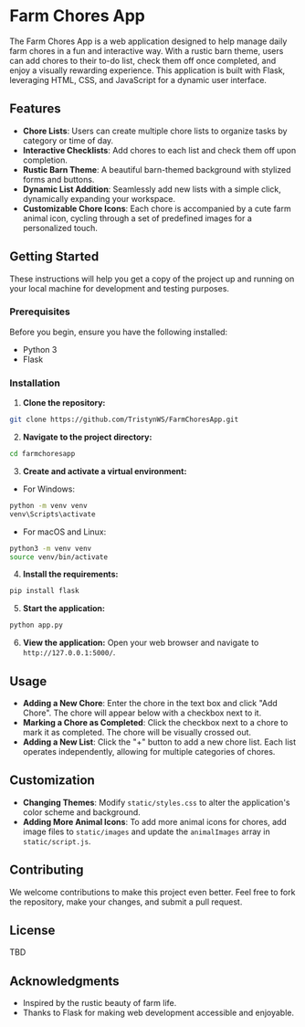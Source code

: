 # Farm Chores App

The Farm Chores App is a web application designed to help manage daily farm chores in a fun and interactive way. With a rustic barn theme, users can add chores to their to-do list, check them off once completed, and enjoy a visually rewarding experience. This application is built with Flask, leveraging HTML, CSS, and JavaScript for a dynamic user interface.

## Features

- **Chore Lists**: Users can create multiple chore lists to organize tasks by category or time of day.
- **Interactive Checklists**: Add chores to each list and check them off upon completion.
- **Rustic Barn Theme**: A beautiful barn-themed background with stylized forms and buttons.
- **Dynamic List Addition**: Seamlessly add new lists with a simple click, dynamically expanding your workspace.
- **Customizable Chore Icons**: Each chore is accompanied by a cute farm animal icon, cycling through a set of predefined images for a personalized touch.

## Getting Started

These instructions will help you get a copy of the project up and running on your local machine for development and testing purposes.

### Prerequisites

Before you begin, ensure you have the following installed:
- Python 3
- Flask

### Installation

1. **Clone the repository:**
```sh
git clone https://github.com/TristynWS/FarmChoresApp.git
```

2. **Navigate to the project directory:**
```sh
cd farmchoresapp
```

3. **Create and activate a virtual environment:**
- For Windows:
```sh
python -m venv venv
venv\Scripts\activate
```
- For macOS and Linux:
```sh
python3 -m venv venv
source venv/bin/activate
```

4. **Install the requirements:**
```sh
pip install flask
```

5. **Start the application:**
```sh
python app.py
```

6. **View the application:** Open your web browser and navigate to `http://127.0.0.1:5000/`.

## Usage

- **Adding a New Chore**: Enter the chore in the text box and click "Add Chore". The chore will appear below with a checkbox next to it.
- **Marking a Chore as Completed**: Click the checkbox next to a chore to mark it as completed. The chore will be visually crossed out.
- **Adding a New List**: Click the "+" button to add a new chore list. Each list operates independently, allowing for multiple categories of chores.

## Customization

- **Changing Themes**: Modify `static/styles.css` to alter the application's color scheme and background.
- **Adding More Animal Icons**: To add more animal icons for chores, add image files to `static/images` and update the `animalImages` array in `static/script.js`.

## Contributing

We welcome contributions to make this project even better. Feel free to fork the repository, make your changes, and submit a pull request.

## License

TBD

## Acknowledgments

- Inspired by the rustic beauty of farm life.
- Thanks to Flask for making web development accessible and enjoyable.
